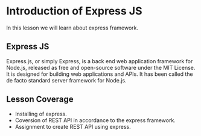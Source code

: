 # Introduction of Express JS

In this lesson we will learn about express framework.

## Express JS

Express.js, or simply Express, is a back end web application framework for Node.js, released as free and open-source software under the MIT License. It is designed for building web applications and APIs. It has been called the de facto standard server framework for Node.js.

## Lesson Coverage

- Installing of express.
- Coversion of REST API in accordance to the express framework.
- Assignment to create REST API using express.